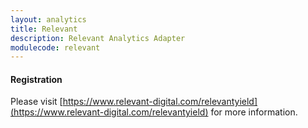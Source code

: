 ```yaml
---
layout: analytics
title: Relevant
description: Relevant Analytics Adapter
modulecode: relevant
---
```


#### Registration

Please visit [https://www.relevant-digital.com/relevantyield](https://www.relevant-digital.com/relevantyield) for more information.

